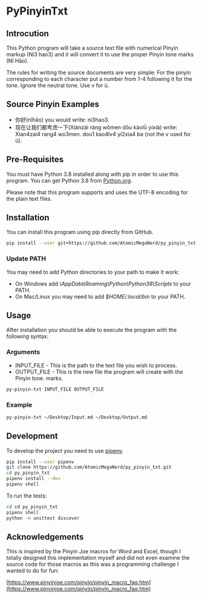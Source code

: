 # PyPinyinTxt

## Introcution

This Python program will take a source text file with numerical Pinyin markup (Ni3
hao3) and it will convert it to use the proper Pinyin tone marks (Nǐ Hǎo).

The rules for writing the source documents are very simple: For the pinyin
corresponding to each character put a number from 1-4 following it for the tone.
Ignore the neutral tone. Use v for ü.

## Source Pinyin Examples

* 你好(nǐhǎo) you would write: ni3hao3.
* 现在让我们都考虑一下(Xiànzài ràng wǒmen dōu kàolǜ yíxià) write: Xian4zai4 rang4 wo3men.
dou1 kao4lv4 yi2xia4 ba (not the v used for ü).

## Pre-Requisites

You must have Python 3.8 installed along with pip in order to use this program. You
can get Python 3.8 from [Python.org](https://python.org).

Please note that this program supports and uses the UTF-8 encoding for the plain text
files.

## Installation

You can install this program using pip directly from GitHub.

```bash
pip install --user git+https://github.com/AtomicMegaNerd/py_pinyin_txt.git#egg=py_pinyin_txt
```

### Update PATH

You may need to add Python directories to your path to make it work:

* On Windows add *\AppData\Roaming\Python\Python38\Scripts* to your PATH.
* On Mac/Linux you may need to add *$HOME/.local/bin* to your PATH.

## Usage

After installation you should be able to execute the program with the following syntax:

### Arguments

* INPUT_FILE - This is the path to the text file you wish to process.
* OUTPUT_FILE - This is the new file the program will create with the Pinyin tone.
marks.

```bash
py-pinyin-txt INPUT_FILE OUTPUT_FILE
```

### Example

```bash
py-pinyin-txt ~/Desktop/Input.md ~/Desktop/Output.md
```

## Development

To develop the project you need to use [pipenv](https://github.com/pypa/pipenv).

```bash
pip install --user pipenv
git clone https://github.com/AtomicMegaNerd/py_pinyin_txt.git
cd py_pinyin_txt
pipenv install --dev
pipenv shell
```

To run the tests:

```bash
cd cd py_pinyin_txt
pipenv shell
python -m unittest discover
```

## Acknowledgements

This is inspired by the Pinyin Joe macros for Word and Excel, though I totally designed
this implementation myself and did not even examine the source code for those macros
as this was a programming challenge I wanted to do for fun:

[https://www.pinyinjoe.com/pinyin/pinyin_macro_faq.htm](https://www.pinyinjoe.com/pinyin/pinyin_macro_faq.htm)
